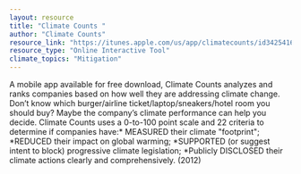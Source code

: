 ```yaml
---
layout: resource
title: "Climate Counts "
author: "Climate Counts"
resource_link: "https://itunes.apple.com/us/app/climatecounts/id342541675?mt=8"
resource_type: "Online Interactive Tool"
climate_topics: "Mitigation"
---
```


A mobile app available for free download, Climate Counts analyzes and ranks companies based on how well they are addressing climate change. Don’t know which burger/airline ticket/laptop/sneakers/hotel room you should buy? Maybe the company’s climate performance can help you decide. Climate Counts uses a 0-to-100 point scale and 22 criteria to determine if companies have:* MEASURED their climate "footprint"; *REDUCED their impact on global warming; *SUPPORTED (or suggest intent to block) progressive climate legislation; *Publicly DISCLOSED their climate actions clearly and comprehensively. (2012)
